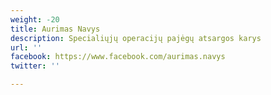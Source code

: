```yaml
---
weight: -20
title: Aurimas Navys
description: Specialiųjų operacijų pajėgų atsargos karys
url: ''
facebook: https://www.facebook.com/aurimas.navys
twitter: ''

---
```

